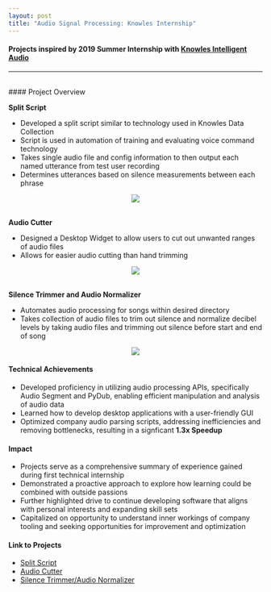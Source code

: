 ```yaml
---
layout: post
title: "Audio Signal Processing: Knowles Internship"
---
```


#### Projects inspired by 2019 Summer Internship with [Knowles Intelligent Audio](https://www.knowles.com/)
---
<br>
#### Project Overview

**Split Script**
* Developed a split script similar to technology used in Knowles Data Collection
* Script is used in automation of training and evaluating voice command technology
* Takes single audio file and config information to then output each named utterance from test user recording
* Determines utterances based on silence measurements between each phrase
<div align="center">
   <img src="{{ site.url }}/assets/Files/AudioSignal/SplitScript.png"/>
</div>
<br>

**Audio Cutter**
* Designed a Desktop Widget to allow users to cut out unwanted ranges of audio files
* Allows for easier audio cutting than hand trimming
<div align="center">
    <img src="{{ site.url }}/assets/Files/AudioSignal/AudioCutter.png"/>
</div>
<br>

**Silence Trimmer and Audio Normalizer**
* Automates audio processing for songs within desired directory
* Takes collection of audio files to trim out silence and normalize decibel levels
by taking audio files and trimming out silence before start and end of song
<div align="center">
    <img src="{{ site.url }}/assets/Files/AudioSignal/TrimSilence.png"/>
</div>

#### Technical Achievements
* Developed proficiency in utilizing audio processing APIs, specifically Audio Segment and PyDub, enabling efficient manipulation and analysis of audio data
* Learned how to develop desktop applications with a user-friendly GUI
* Optimized company audio parsing scripts, addressing inefficiencies and removing bottlenecks, resulting in a signficant **1.3x Speedup**

#### Impact
* Projects serve as a comprehensive summary of experience gained during first technical internship
* Demonstrated a proactive approach to explore how learning could be combined with outside passions
* Further highlighted drive to continue developing software that aligns with personal interests and expanding skill sets
* Capitalized on opportunity to understand inner workings of company tooling and seeking opportunities for improvement and optimization

#### Link to Projects
* [Split Script](https://github.com/athom031/Intern-Audio-Scripts/tree/master/SplitScript)
* [Audio Cutter](https://github.com/athom031/Intern-Audio-Scripts/tree/master/AudioCutter)
* [Silence Trimmer/Audio Normalizer](https://github.com/athom031/Intern-Audio-Scripts/tree/master/TrimSilence)
